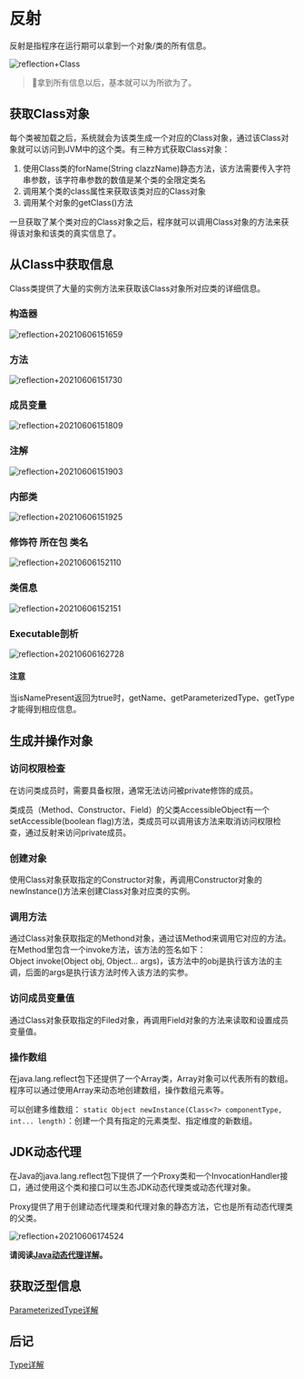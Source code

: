 # 反射
反射是指程序在运行期可以拿到一个对象/类的所有信息。

![reflection+Class](https://raw.githubusercontent.com/loli0con/picgo/master/images/reflection%2BClass.png%2B2021-06-06-18-54-57)

> 🌝拿到所有信息以后，基本就可以为所欲为了。

## 获取Class对象
每个类被加载之后，系统就会为该类生成一个对应的Class对象，通过该Class对象就可以访问到JVM中的这个类。有三种方式获取Class对象：
1. 使用Class类的forName(String clazzName)静态方法，该方法需要传入字符串参数，该字符串参数的数值是某个类的全限定类名
2. 调用某个类的class属性来获取该类对应的Class对象
3. 调用某个对象的getClass()方法

一旦获取了某个类对应的Class对象之后，程序就可以调用Class对象的方法来获得该对象和该类的真实信息了。

## 从Class中获取信息
Class类提供了大量的实例方法来获取该Class对象所对应类的详细信息。

### 构造器
![reflection+20210606151659](https://raw.githubusercontent.com/loli0con/picgo/master/images/reflection%2B20210606151659.png%2B2021-06-06-15-16-59)

### 方法
![reflection+20210606151730](https://raw.githubusercontent.com/loli0con/picgo/master/images/reflection%2B20210606151730.png%2B2021-06-06-15-17-31)

### 成员变量
![reflection+20210606151809](https://raw.githubusercontent.com/loli0con/picgo/master/images/reflection%2B20210606151809.png%2B2021-06-06-15-18-10)

### 注解
![reflection+20210606151903](https://raw.githubusercontent.com/loli0con/picgo/master/images/reflection%2B20210606151903.png%2B2021-06-06-15-19-04)

### 内部类
![reflection+20210606151925](https://raw.githubusercontent.com/loli0con/picgo/master/images/reflection%2B20210606151925.png%2B2021-06-06-15-19-26)

### 修饰符 所在包 类名
![reflection+20210606152110](https://raw.githubusercontent.com/loli0con/picgo/master/images/reflection%2B20210606152110.png%2B2021-06-06-15-21-11)

### 类信息
![reflection+20210606152151](https://raw.githubusercontent.com/loli0con/picgo/master/images/reflection%2B20210606152151.png%2B2021-06-06-15-21-52)

### Executable剖析
![reflection+20210606162728](https://raw.githubusercontent.com/loli0con/picgo/master/images/reflection%2B20210606162728.png%2B2021-06-06-16-27-30)

#### 注意
当isNamePresent返回为true时，getName、getParameterizedType、getType才能得到相应信息。

## 生成并操作对象
### 访问权限检查
在访问类成员时，需要具备权限，通常无法访问被private修饰的成员。

类成员（Method、Constructor、Field）的父类AccessibleObject有一个setAccessible(boolean flag)方法，类成员可以调用该方法来取消访问权限检查，通过反射来访问private成员。

### 创建对象
使用Class对象获取指定的Constructor对象，再调用Constructor对象的newInstance()方法来创建Class对象对应类的实例。

### 调用方法
通过Class对象获取指定的Methond对象，通过该Method来调用它对应的方法。在Method里包含一个invoke方法，该方法的签名如下：  
Object invoke(Object obj, Object... args)，该方法中的obj是执行该方法的主调，后面的args是执行该方法时传入该方法的实参。

### 访问成员变量值
通过Class对象获取指定的Filed对象，再调用Field对象的方法来读取和设置成员变量值。


### 操作数组
在java.lang.reflect包下还提供了一个Array类，Array对象可以代表所有的数组。程序可以通过使用Array来动态地创建数组，操作数组元素等。

可以创建多维数组：
`static Object newInstance(Class<?> componentType, int... length)`：创建一个具有指定的元素类型、指定维度的新数组。


## JDK动态代理
在Java的java.lang.reflect包下提供了一个Proxy类和一个InvocationHandler接口，通过使用这个类和接口可以生态JDK动态代理类或动态代理对象。

Proxy提供了用于创建动态代理类和代理对象的静态方法，它也是所有动态代理类的父类。

![reflection+20210606174524](https://raw.githubusercontent.com/loli0con/picgo/master/images/reflection%2B20210606174524.png%2B2021-06-06-17-45-25)

**请阅读[Java动态代理详解](https://juejin.cn/post/6844903744954433544)。**

## 获取泛型信息
[ParameterizedType详解](https://blog.csdn.net/LVXIANGAN/article/details/94836504)

## 后记
[Type详解](https://blog.csdn.net/u010884123/article/details/78189395)